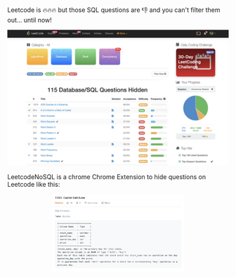 Leetcode is 🔥🔥🔥 but those SQL questions are 👎 and you can't filter them out... until now!

<p align="center">
<img src ="static/screenshot.png" /></p>

LeetcodeNoSQL is a chrome Chrome Extension to hide questions on Leetcode like this:

<p align="center">
<img src ="static/questionExample.png" width="300"/></p>